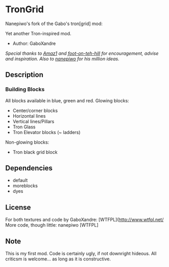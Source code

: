 # TronGrid

Nanepiwo's fork of the Gabo's tron[grid] mod: 

Yet another Tron-inspired mod.
* Author: GaboXandre

*Special thanks to [Amaz1](https://github.com/Amaz1) and [foot-on-teh-hill](https://github.com/foot-on-teh-hill) for encouragement, advise and inspiration. Also to [nanepiwo](https://github.com/nanepiwo) for his million ideas.*

## Description

### Building Blocks
All blocks available in blue, green and red.
Glowing blocks:
* Center/corner blocks
* Horizontal lines
* Vertical lines/Pillars
* Tron Glass
* Tron Elevator blocks (~ ladders)

Non-glowing blocks:
* Tron black grid block

## Dependencies
* default
* moreblocks
* dyes

## License

For both textures and code by GaboXandre: [WTFPL](http://www.wtfpl.net/
More code, though little: nanepiwo [WTFPL]

## Note
This is my first mod. Code is certainly ugly, if not downright hideous. 
All criticsm is welcome... as long as it is constructive.
